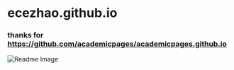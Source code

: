 # ecezhao.github.io
### thanks for https://github.com/academicpages/academicpages.github.io
![Readme Image](http://www.yellowstonevalleylodge.com/resourcefiles/mainimages/livingston-yellowstone-national-park-top.jpg)
